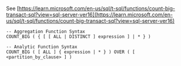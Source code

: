 See [https://learn.microsoft.com/en-us/sql/t-sql/functions/count-big-transact-sql?view=sql-server-ver16](https://learn.microsoft.com/en-us/sql/t-sql/functions/count-big-transact-sql?view=sql-server-ver16)
```
-- Aggregation Function Syntax  
COUNT_BIG ( { [ [ ALL | DISTINCT ] expression ] | * } )  
  
-- Analytic Function Syntax  
COUNT_BIG ( [ ALL ] { expression | * } ) OVER ( [ <partition_by_clause> ] )
```
